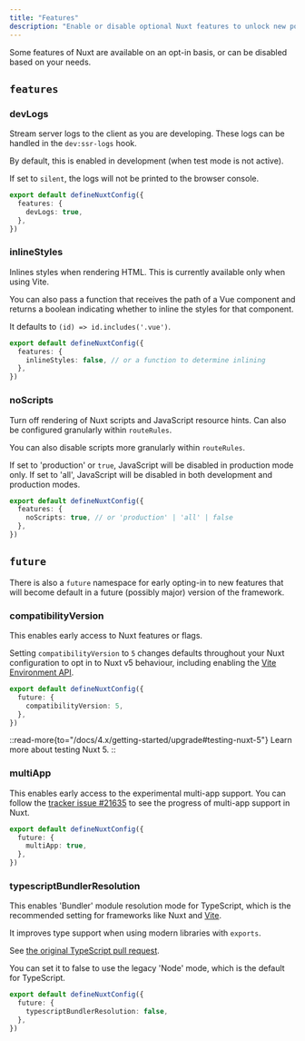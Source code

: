 ```yaml
---
title: "Features"
description: "Enable or disable optional Nuxt features to unlock new possibilities."
---
```


Some features of Nuxt are available on an opt-in basis, or can be disabled based on your needs.

## `features`

### devLogs

Stream server logs to the client as you are developing. These logs can be handled in the `dev:ssr-logs` hook.

By default, this is enabled in development (when test mode is not active).

If set to `silent`, the logs will not be printed to the browser console.

```ts [nuxt.config.ts]
export default defineNuxtConfig({
  features: {
    devLogs: true,
  },
})
```

### inlineStyles

Inlines styles when rendering HTML. This is currently available only when using Vite.

You can also pass a function that receives the path of a Vue component and returns a boolean indicating whether to inline the styles for that component.

It defaults to `(id) => id.includes('.vue')`.

```ts [nuxt.config.ts]
export default defineNuxtConfig({
  features: {
    inlineStyles: false, // or a function to determine inlining
  },
})
```

### noScripts

Turn off rendering of Nuxt scripts and JavaScript resource hints. Can also be configured granularly within `routeRules`.

You can also disable scripts more granularly within `routeRules`.

If set to 'production' or `true`, JavaScript will be disabled in production mode only. If set to 'all', JavaScript will be disabled in both development and production modes.

```ts [nuxt.config.ts]
export default defineNuxtConfig({
  features: {
    noScripts: true, // or 'production' | 'all' | false
  },
})
```

## `future`

There is also a `future` namespace for early opting-in to new features that will become default in a future (possibly major) version of the framework.

### compatibilityVersion

This enables early access to Nuxt features or flags.

Setting `compatibilityVersion` to `5` changes defaults throughout your Nuxt configuration to opt in to Nuxt v5 behaviour, including enabling the [Vite Environment API](/docs/4.x/guide/going-further/experimental-features#viteenvironmentapi).

```ts
export default defineNuxtConfig({
  future: {
    compatibilityVersion: 5,
  },
})
```

::read-more{to="/docs/4.x/getting-started/upgrade#testing-nuxt-5"}
Learn more about testing Nuxt 5.
::

### multiApp

This enables early access to the experimental multi-app support. You can follow the [tracker issue #21635](https://github.com/nuxt/nuxt/issues/21635) to see the progress of multi-app support in Nuxt.

```ts [nuxt.config.ts]
export default defineNuxtConfig({
  future: {
    multiApp: true,
  },
})
```

### typescriptBundlerResolution

This enables 'Bundler' module resolution mode for TypeScript, which is the recommended setting for frameworks like Nuxt and [Vite](https://vite.dev/guide/performance.html#reduce-resolve-operations).

It improves type support when using modern libraries with `exports`.

See [the original TypeScript pull request](https://github.com/microsoft/TypeScript/pull/51669).

You can set it to false to use the legacy 'Node' mode, which is the default for TypeScript.

```ts [nuxt.config.ts]
export default defineNuxtConfig({
  future: {
    typescriptBundlerResolution: false,
  },
})
```

